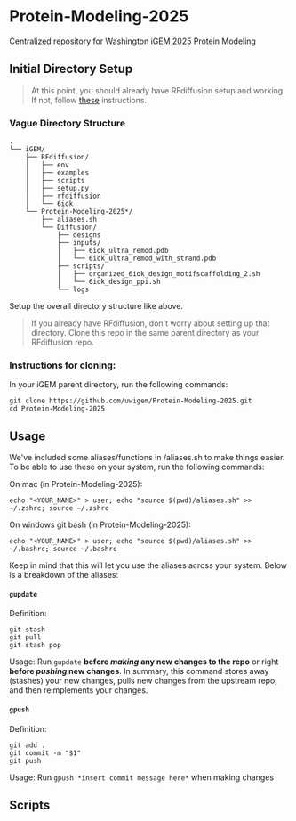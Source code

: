 # Protein-Modeling-2025
Centralized repository for Washington iGEM 2025 Protein Modeling

## Initial Directory Setup

> At this point, you should already have RFdiffusion setup and working. If not, follow [these](https://github.com/RosettaCommons/RFdiffusion) instructions.

### Vague Directory Structure

```
.
└── iGEM/
    ├── RFdiffusion/
    │   ├── env
    │   ├── examples
    │   ├── scripts
    │   ├── setup.py
    │   ├── rfdiffusion
    │   └── 6iok
    └── Protein-Modeling-2025*/
        ├── aliases.sh
        └── Diffusion/
            ├── designs
            ├── inputs/
            │   ├── 6iok_ultra_remod.pdb
            │   └── 6iok_ultra_remod_with_strand.pdb
            ├── scripts/
            │   ├── organized_6iok_design_motifscaffolding_2.sh
            │   └── 6iok_design_ppi.sh
            └── logs
```

Setup the overall directory structure like above.
> If you already have RFdiffusion, don't worry about setting up that directory. Clone this repo in the same parent directory as your RFdiffusion repo.

### Instructions for cloning:
In your iGEM parent directory, run the following commands:
```
git clone https://github.com/uwigem/Protein-Modeling-2025.git
cd Protein-Modeling-2025
```

## Usage
We've included some aliases/functions in /aliases.sh to make things easier. To be able to use these on your system, run the following commands:

On mac (in Protein-Modeling-2025):
```
echo "<YOUR_NAME>" > user; echo "source $(pwd)/aliases.sh" >> ~/.zshrc; source ~/.zshrc
```
On windows git bash (in Protein-Modeling-2025):
```
echo "<YOUR_NAME>" > user; echo "source $(pwd)/aliases.sh" >> ~/.bashrc; source ~/.bashrc
```

Keep in mind that this will let you use the aliases across your system. Below is a breakdown of the aliases:

#### `gupdate`

Definition:
```
git stash
git pull
git stash pop
```
Usage: Run ```gupdate``` **before *making* any new changes to the repo** or right **before *pushing* new changes**. In summary, this command stores away (stashes) your new changes, pulls new changes from the upstream repo, and then reimplements your changes. 

#### `gpush`
Definition:
```
git add .
git commit -m "$1"
git push 
```
Usage: Run ```gpush *insert commit message here*``` when making changes  

## Scripts



